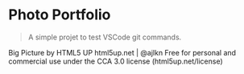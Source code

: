 # Photo Portfolio

> A simple projet to test VSCode git commands.

Big Picture by HTML5 UP
html5up.net | @ajlkn
Free for personal and commercial use under the CCA 3.0 license (html5up.net/license)

